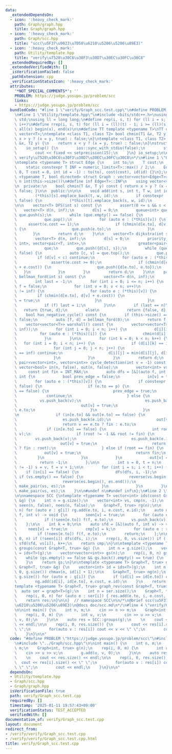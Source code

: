 ```yaml
---
data:
  _extendedDependsOn:
  - icon: ':heavy_check_mark:'
    path: Graph/graph.hpp
    title: Graph/graph.hpp
  - icon: ':heavy_check_mark:'
    path: Graph/scc.hpp
    title: "scc(\u5F37\u9023\u7D50\u6210\u5206\u5206\u89E3)"
  - icon: ':heavy_check_mark:'
    path: Utility/template.hpp
    title: "verify\u7528\u30C6\u30F3\u30D7\u30EC\u30FC\u30C8"
  _extendedRequiredBy: []
  _extendedVerifiedWith: []
  _isVerificationFailed: false
  _pathExtension: cpp
  _verificationStatusIcon: ':heavy_check_mark:'
  attributes:
    '*NOT_SPECIAL_COMMENTS*': ''
    PROBLEM: https://judge.yosupo.jp/problem/scc
    links:
    - https://judge.yosupo.jp/problem/scc
  bundledCode: "#line 1 \"verify/Graph_scc.test.cpp\"\n#define PROBLEM \"https://judge.yosupo.jp/problem/scc\"\
    \n#line 1 \"Utility/template.hpp\"\n#include <bits/stdc++.h>\nusing namespace\
    \ std;\nusing ll = long long;\n#define rep(i, s, t) for (ll i = s; i < (ll)(t);\
    \ i++)\n#define rrep(i, s, t) for (ll i = (ll)(t) - 1; i >= (ll)(s); i--)\n#define\
    \ all(x) begin(x), end(x)\n\n#define TT template <typename T>\nTT using vec =\
    \ vector<T>;\ntemplate <class T1, class T2> bool chmin(T1 &x, T2 y) {\n    return\
    \ x > y ? (x = y, true) : false;\n}\ntemplate <class T1, class T2> bool chmax(T1\
    \ &x, T2 y) {\n    return x < y ? (x = y, true) : false;\n}\nstruct io_setup {\n\
    \    io_setup() {\n        ios::sync_with_stdio(false);\n        std::cin.tie(nullptr);\n\
    \        cout << fixed << setprecision(15);\n    }\n} io_setup;\n\n/*\n@brief\
    \ verify\u7528\u30C6\u30F3\u30D7\u30EC\u30FC\u30C8\n*/\n#line 1 \"Graph/graph.hpp\"\
    \ntemplate <typename T> struct Edge {\n    int to;\n    T cost;\n    int id;\n\
    \    static constexpr T INF = numeric_limits<T>::max() / 2;\n    Edge(int to =\
    \ 0, T cost = 0, int id = -1) : to(to), cost(cost), id(id) {}\n};\n\ntemplate\
    \ <typename T, bool directed> struct Graph : vector<vector<Edge<T>>> {\n#define\
    \ n int(this->size())\n#define inf Edge<T>::INF\n    using vector<vector<Edge<T>>>::vector;\n\
    \n  private:\n    bool chmin(T &x, T y) const { return x > y ? (x = y, true) :\
    \ false; }\n\n  public:\n\n\n    void add(int s, int t, T w, int id = -1) {\n\
    \        (*this)[s].emplace_back(t, w, id);\n        if constexpr (directed ==\
    \ false) {\n            (*this)[t].emplace_back(s, w, id);\n        }\n    }\n\
    \n\n    vector<T> DFS(int s) const {\n        assert(0 <= s && s < n);\n     \
    \   vector<T> d(n, inf);\n        d[s] = 0;\n        queue<int> que;\n       \
    \ que.push(s);\n        while (que.empty() == false) {\n            int v = que.front();\n\
    \            que.pop();\n            for (auto e : (*this)[v]) {\n           \
    \     assert(e.cost == 1);\n                if (chmin(d[e.to], d[v] + e.cost))\
    \ {\n                    que.push(e.to);\n                }\n            }\n \
    \       }\n        return d;\n    }\n\n    vector<T> dijkstra(int s) const {\n\
    \        vector<T> d(n, inf);\n        d[s] = 0;\n        priority_queue<pair<T,\
    \ int>, vector<pair<T, int>>,\n                       greater<pair<T, int>>>\n\
    \            que;\n        que.push({d[s], s});\n        while (que.empty() ==\
    \ false) {\n            auto [c, v] = que.top();\n            que.pop();\n   \
    \         if (d[v] < c) continue;\n            for (auto e : (*this)[v]) {\n \
    \               assert(e.cost >= 0);\n                if (chmin(d[e.to], d[v]\
    \ + e.cost)) {\n                    que.push({d[e.to], e.to});\n             \
    \   }\n            }\n        }\n        return d;\n    }\n\n    pair<bool, vector<T>>\
    \ bellman_ford(int s) const {\n        vector<T> d(n, inf);\n        d[s] = 0;\n\
    \        int last = -1;\n        for (int i = 0; i <= n; i++) {\n            bool\
    \ f = false;\n            for (int v = 0; v < n; v++)\n                if (d[v]\
    \ != inf) {\n                    for (auto e : (*this)[v]) {\n               \
    \         if (chmin(d[e.to], d[v] + e.cost)) {\n                            f\
    \ = true;\n                        }\n                    }\n                }\n\
    \            if (f) last = i;\n        }\n\n        if (last == n)\n         \
    \   return {true, d};\n        else\n            return {false, d};\n    }\n\n\
    \    bool has_negative_cycle() const {\n        if (this->size() == 0) return\
    \ false;\n        auto [f, d] = bellman_ford(0);\n        return f;\n    }\n\n\
    \    vector<vector<T>> warshall() const {\n        vector<vector<T>> d(n, vector<T>(n,\
    \ inf));\n        for (int i = 0; i < n; i++) {\n            d[i][i] = 0;\n  \
    \          for (auto e : (*this)[i]) {\n                chmin(d[i][e.to], e.cost);\n\
    \            }\n        }\n\n        for (int k = 0; k < n; k++) {\n         \
    \   for (int i = 0; i < n; i++) {\n                if (d[i][k] == inf) continue;\n\
    \                for (int j = 0; j < n; j++) {\n                    if (d[k][j]\
    \ == inf) continue;\n                    d[i][j] = min(d[i][j], d[i][k] + d[k][j]);\n\
    \                }\n            }\n        }\n        return d;\n    }\n\n   \
    \ pair<vector<int>, vector<int>> cycle_detection(int v = -1) const {\n       \
    \ vector<bool> in(n, false), out(n, false);\n        vector<int> vs, es;\n   \
    \     const int fin = INT_MAX;\n        auto dfs = [&](auto f, int v, int p) ->\
    \ int {\n            bool prev_edge = false;\n            in[v] = true;\n    \
    \        for (auto e : (*this)[v]) {\n                if constexpr (directed ==\
    \ false) {\n                    if (e.to == p) {\n                        if (prev_edge\
    \ == false) {\n                            prev_edge = true;\n               \
    \             continue;\n                        } else {\n                  \
    \          vs.push_back(v);\n                            es.push_back(e.id);\n\
    \                            out[v] = true;\n                            return\
    \ e.to;\n                        }\n                    }\n                }\n\
    \n                if (in[e.to] && out[e.to] == false) {\n                    vs.push_back(v);\n\
    \                    es.push_back(e.id);\n                    out[v] = true;\n\
    \                    return v == e.to ? fin : e.to;\n                }\n\n   \
    \             if (in[e.to] == false) {\n                    int root = f(f, e.to,\
    \ v);\n                    if (root != -1 && root != fin) {\n                \
    \        vs.push_back(v);\n                        es.push_back(e.id);\n     \
    \                   out[v] = true;\n                        return (v == root\
    \ ? fin : root);\n                    } else if (root == fin) {\n            \
    \            out[v] = true;\n                        return fin;\n           \
    \         }\n                }\n            }\n            out[v] = true;\n  \
    \          return -1;\n        };\n\n        int s = 0, t = n;\n        if (v\
    \ != -1) s = v, t = v + 1;\n\n        for (int i = s; i < t; i++) {\n        \
    \    if (in[i] == false) {\n                dfs(dfs, i, -1);\n               \
    \ if (vs.empty() == false) {\n                    reverse(vs.begin(), vs.end());\n\
    \                    reverse(es.begin(), es.end());\n                    return\
    \ make_pair(vs, es);\n                }\n            }\n        }\n        return\
    \ make_pair(vs, es);\n    }\n\n#undef n\n#undef inf\n};\n#line 2 \"Graph/scc.hpp\"\
    \n\nnamespace SCC {\ntemplate <typename T> vector<int> ids(const Graph<T, true>\
    \ &g) {\n    int n = g.size();\n    vector<int> vs, cmp(n, -1);\n    vec<bool>\
    \ seen(n, false), nees(n, false);\n    Graph<T, true> rg(n);\n\n    rep(i, 0,\
    \ n) for (auto e : g[i]) rg.add(e.to, i, e.cost, e.id);\n    auto dfs = [&](auto\
    \ f, int v) -> void {\n        seen[v] = true;\n        for (auto e : g[v])\n\
    \            if (!seen[e.to]) f(f, e.to);\n        vs.push_back(v);\n        return;\n\
    \    };\n\n    int k = 0;\n\n    auto sfd = [&](auto f, int v) -> void {\n   \
    \     nees[v] = true;\n        cmp[v] = k;\n        for (auto e : rg[v])\n   \
    \         if (!nees[e.to]) f(f, e.to);\n        return;\n    };\n\n    rep(i,\
    \ 0, n) if (!seen[i]) dfs(dfs, i);\n    rrep(i, 0, vs.size()) if (!nees[vs[i]])\
    \ sfd(sfd, vs[i]), k++;\n    return cmp;\n}\n\ntemplate <typename T> vector<vector<int>>\
    \ groups(const Graph<T, true> &g) {\n    int n = g.size();\n    vector<int> id\
    \ = ids<T>(g);\n    vector<vector<int>> gs(n);\n    rep(i, 0, n) gs[id[i]].push_back(i);\n\
    \    while (gs.empty() == false && gs.back().empty() == true) {\n        gs.pop_back();\n\
    \    }\n    return gs;\n}\n\ntemplate <typename T> Graph<T, true> graph(const\
    \ Graph<T, true> &g) {\n    vector<int> id = ids<T>(g);\n    int n = 0;\n    rep(i,\
    \ 0, g.size()) chmax(n, id[i] + 1);\n\n    Graph<T, true> ng(n);\n    rep(i, 0,\
    \ g.size()) for (auto e : g[i]) {\n        if (id[i] == id[e.to]) continue;\n\
    \        ng.add(id[i], id[e.to], e.cost, e.id);\n    }\n    return ng;\n}\n\n\
    template <typename T> Graph<T, true> graph_rev(const Graph<T, true> &g) {\n  \
    \  auto ser = graph<T>(g);\n    int n = ser.size();\n    Graph<T, true> res(n);\n\
    \    rep(i, 0, n) for (auto e : ser[i]) { res.add(e.to, i, e.cost, e.id); }\n\
    \    return res;\n}\n\n}  // namespace SCC\n\n/*\n@brief scc(\u5F37\u9023\u7D50\
    \u6210\u5206\u5206\u89E3)\n@docs doc/scc.md\n*/\n#line 4 \"verify/Graph_scc.test.cpp\"\
    \n\nint main() {\n    int n, m;\n    cin >> n >> m;\n    Graph<int, true> g(n);\n\
    \    rep(i, 0, m) {\n        int u, v;\n        cin >> u >> v;\n        g.add(u,\
    \ v, 0);\n    }\n\n    auto res = SCC::groups(g);\n    \n    cout << res.size()\
    \ << endl;\n\n    rep(i, 0, res.size()) {\n        cout << res[i].size() << \"\
    \ \";\n        for(auto v : res[i]) cout << v << \" \";\n        cout << endl;\n\
    \    }\n}\n\n"
  code: "#define PROBLEM \"https://judge.yosupo.jp/problem/scc\"\n#include \"../Utility/template.hpp\"\
    \n#include \"../Graph/scc.hpp\"\n\nint main() {\n    int n, m;\n    cin >> n >>\
    \ m;\n    Graph<int, true> g(n);\n    rep(i, 0, m) {\n        int u, v;\n    \
    \    cin >> u >> v;\n        g.add(u, v, 0);\n    }\n\n    auto res = SCC::groups(g);\n\
    \    \n    cout << res.size() << endl;\n\n    rep(i, 0, res.size()) {\n      \
    \  cout << res[i].size() << \" \";\n        for(auto v : res[i]) cout << v <<\
    \ \" \";\n        cout << endl;\n    }\n}\n\n"
  dependsOn:
  - Utility/template.hpp
  - Graph/scc.hpp
  - Graph/graph.hpp
  isVerificationFile: true
  path: verify/Graph_scc.test.cpp
  requiredBy: []
  timestamp: '2025-01-11 19:57:43+09:00'
  verificationStatus: TEST_ACCEPTED
  verifiedWith: []
documentation_of: verify/Graph_scc.test.cpp
layout: document
redirect_from:
- /verify/verify/Graph_scc.test.cpp
- /verify/verify/Graph_scc.test.cpp.html
title: verify/Graph_scc.test.cpp
---
```

